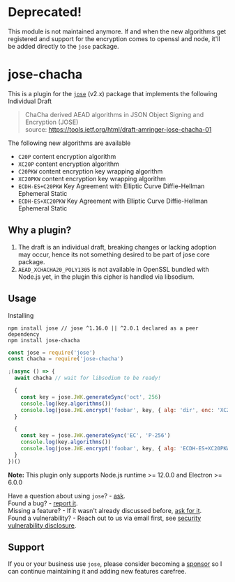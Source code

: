 # Deprecated!

This module is not maintained anymore. If and when the new algorithms get registered and support for the encryption comes to openssl and node, it'll be added directly to the `jose` package.

# jose-chacha

This is a plugin for the [`jose`][jose] (v2.x) package that implements the following Individual Draft

> ChaCha derived AEAD algorithms in JSON Object Signing and Encryption (JOSE)  
> source: https://tools.ietf.org/html/draft-amringer-jose-chacha-01

The following new algorithms are available

- `C20P` content encryption algorithm
- `XC20P` content encryption algorithm
- `C20PKW` content encryption key wrapping algorithm
- `XC20PKW` content encryption key wrapping algorithm
- `ECDH-ES+C20PKW` Key Agreement with Elliptic Curve Diffie-Hellman Ephemeral Static
- `ECDH-ES+XC20PKW` Key Agreement with Elliptic Curve Diffie-Hellman Ephemeral Static

## Why a plugin?

1) The draft is an individual draft, breaking changes or lacking adoption may occur, hence its not
something desired to be part of jose core package.
2) `AEAD_XCHACHA20_POLY1305` is not available in OpenSSL bundled with Node.js yet, in the plugin
this cipher is handled via libsodium.

## Usage

Installing

```console
npm install jose // jose ^1.16.0 || ^2.0.1 declared as a peer dependency
npm install jose-chacha
```

```js
const jose = require('jose')
const chacha = require('jose-chacha')

;(async () => {
  await chacha // wait for libsodium to be ready!

  {
    const key = jose.JWK.generateSync('oct', 256)
    console.log(key.algorithms())
    console.log(jose.JWE.encrypt('foobar', key, { alg: 'dir', enc: 'XC20P' }))
  }

  {
    const key = jose.JWK.generateSync('EC', 'P-256')
    console.log(key.algorithms())
    console.log(jose.JWE.encrypt('foobar', key, { alg: 'ECDH-ES+XC20PKW', enc: 'XC20P' }))
  }
})()
```

**Note:** This plugin only supports Node.js runtime >= 12.0.0 and Electron >= 6.0.0

Have a question about using `jose`? - [ask][ask].  
Found a bug? - [report it][bug].  
Missing a feature? - If it wasn't already discussed before, [ask for it][suggest-feature].  
Found a vulnerability? - Reach out to us via email first, see [security vulnerability disclosure][security-vulnerability].

## Support

If you or your business use `jose`, please consider becoming a [sponsor][support-sponsor] so I can continue maintaining it and adding new features carefree.

[ask]: https://github.com/panva/jose-chacha/issues/new?labels=question&template=question.md&title=question%3A+
[bug]: https://github.com/panva/jose-chacha/issues/new?labels=bug&template=bug-report.md&title=bug%3A+
[suggest-feature]: https://github.com/panva/jose-chacha/issues/new?labels=enhancement&template=feature-request.md&title=proposal%3A+
[security-vulnerability]: https://github.com/panva/jose-chacha/issues/new?template=security-vulnerability.md
[support-sponsor]: https://github.com/sponsors/panva
[jose]: https://github.com/panva/jose
